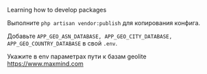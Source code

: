Learning how to develop packages

Выполните `php artisan vendor:publish` для копирования конфига.

Добавьте `APP_GEO_ASN_DATABASE, APP_GEO_CITY_DATABASE, APP_GEO_COUNTRY_DATABASE` в свой `.env`.

Укажите в env параметрах пути к базам geolite https://www.maxmind.com 

